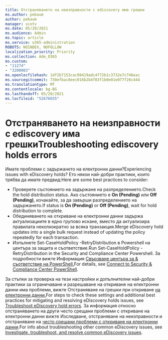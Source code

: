 ```yaml
---
title: Отстраняването на неизправности с ediscovery има грешки
ms.author: pebaum
author: pebaum
manager: scotv
ms.date: 05/20/2021
ms.audience: Admin
ms.topic: article
ms.service: o365-administration
ROBOTS: NOINDEX, NOFOLLOW
localization_priority: Priority
ms.collection: Adm_O365
ms.custom:
- "11274"
- "3200003"
ms.openlocfilehash: 1df2b7153cac99419adc4f72b1c3732e7c746eac
ms.sourcegitcommit: 730efbac8eec016b2b4f83f1b0e01e077f28c444
ms.translationtype: MT
ms.contentlocale: bg-BG
ms.lasthandoff: 05/20/2021
ms.locfileid: "52676035"
---
```

# <a name="troubleshooting-ediscovery-holds-errors"></a><span data-ttu-id="2c179-102">Отстраняването на неизправности с ediscovery има грешки</span><span class="sxs-lookup"><span data-stu-id="2c179-102">Troubleshooting ediscovery holds errors</span></span>

<span data-ttu-id="2c179-103">Имате проблеми с задържането на електронни данни?</span><span class="sxs-lookup"><span data-stu-id="2c179-103">Experiencing issues with eDiscovery holds?</span></span> <span data-ttu-id="2c179-104">Ето някои най-добри практики, които трябва да имате предвид:</span><span class="sxs-lookup"><span data-stu-id="2c179-104">Here are some best practices to consider:</span></span>

- <span data-ttu-id="2c179-105">Проверете състоянието на задържане на разпределението.</span><span class="sxs-lookup"><span data-stu-id="2c179-105">Check the hold distribution status.</span></span>  <span data-ttu-id="2c179-106">Ако състоянието е **On (Pending)** или **Off (Pending)**, изчакайте, за да завърши разпределението на задържането.</span><span class="sxs-lookup"><span data-stu-id="2c179-106">If status is **On (Pending)** or **Off (Pending)**, wait for hold distribution to complete.</span></span>
- <span data-ttu-id="2c179-107">Обединяването на откриване на електронни данни задържа актуализациите в едно групово искане, вместо да актуализира правилата неколкократно за всяка транзакция.</span><span class="sxs-lookup"><span data-stu-id="2c179-107">Merge eDiscovery hold updates into a single bulk request instead of updating the policy repeatedly for each transaction.</span></span>
- <span data-ttu-id="2c179-108">Изпълнете Set-CaseHoldPolicy <policyname> -RetryDistribution в Powershell на центъра за защита и съответствие.</span><span class="sxs-lookup"><span data-stu-id="2c179-108">Run Set-CaseHoldPolicy <policyname> -RetryDistribution in the Security and Compliance Center Powershell.</span></span> <span data-ttu-id="2c179-109">За подробности вижте Информация [Свързване центъра за & съответствие на PowerShell.](/powershell/exchange/connect-to-scc-powershell)</span><span class="sxs-lookup"><span data-stu-id="2c179-109">For details, see [Connect to Security & Compliance Center PowerShell](/powershell/exchange/connect-to-scc-powershell).</span></span>

<span data-ttu-id="2c179-110">За стъпки за проверка на тези настройки и допълнителни най-добри практики за ограничаване и разрешаване на откриване на електронни данни има проблеми, вижте Отстраняване на грешки при откриване [на електронни данни.](/microsoft-365/compliance/hold-distribution-errors)</span><span class="sxs-lookup"><span data-stu-id="2c179-110">For steps to check these settings and additional best practices for mitigating and resolving eDiscovery holds issues, see [Troubleshoot eDiscovery hold errors](/microsoft-365/compliance/hold-distribution-errors).</span></span>
<span data-ttu-id="2c179-111">За информация относно отстраняването на други често срещани проблеми с откриване на електронни данни вижте Изследване, отстраняване на неизправности и отстраняване на [често срещани проблеми с откриване на електронни данни](/microsoft-365/compliance/ediscovery-troubleshooting-common-issues).</span><span class="sxs-lookup"><span data-stu-id="2c179-111">For info about troubleshooting other common eDiscovery issues, see [Investigate, troubleshoot, and resolve common eDiscovery issues](/microsoft-365/compliance/ediscovery-troubleshooting-common-issues).</span></span>
